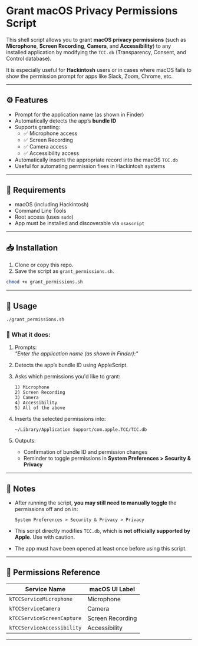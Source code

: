 # Grant macOS Privacy Permissions Script

This shell script allows you to grant **macOS privacy permissions** (such as **Microphone**, **Screen Recording**, **Camera**, and **Accessibility**) to any installed application by modifying the `TCC.db` (Transparency, Consent, and Control database).

It is especially useful for **Hackintosh** users or in cases where macOS fails to show the permission prompt for apps like Slack, Zoom, Chrome, etc.

---

## ⚙️ Features

- Prompt for the application name (as shown in Finder)
- Automatically detects the app’s **bundle ID**
- Supports granting:
  - ✅ Microphone access
  - ✅ Screen Recording
  - ✅ Camera access
  - ✅ Accessibility access
- Automatically inserts the appropriate record into the macOS `TCC.db`
- Useful for automating permission fixes in Hackintosh systems

---

## 🔧 Requirements

- macOS (including Hackintosh)
- Command Line Tools
- Root access (uses `sudo`)
- App must be installed and discoverable via `osascript`

---

## 📥 Installation

1. Clone or copy this repo.
2. Save the script as `grant_permissions.sh`.

```bash
chmod +x grant_permissions.sh
```

---

## 🚀 Usage

```bash
./grant_permissions.sh
```

### 🧭 What it does:

1. Prompts:  
   _"Enter the application name (as shown in Finder):"_

2. Detects the app’s bundle ID using AppleScript.

3. Asks which permissions you'd like to grant:
   ```
   1) Microphone
   2) Screen Recording
   3) Camera
   4) Accessibility
   5) All of the above
   ```

4. Inserts the selected permissions into:
   ```
   ~/Library/Application Support/com.apple.TCC/TCC.db
   ```

5. Outputs:
   - Confirmation of bundle ID and permission changes
   - Reminder to toggle permissions in **System Preferences > Security & Privacy**

---

## 📌 Notes

- After running the script, **you may still need to manually toggle** the permissions off and on in:
  ```
  System Preferences > Security & Privacy > Privacy
  ```

- This script directly modifies `TCC.db`, which is **not officially supported by Apple**. Use with caution.

- The app must have been opened at least once before using this script.

---

## 🔐 Permissions Reference

| Service Name              | macOS UI Label       |
|---------------------------|----------------------|
| `kTCCServiceMicrophone`   | Microphone           |
| `kTCCServiceCamera`       | Camera               |
| `kTCCServiceScreenCapture`| Screen Recording     |
| `kTCCServiceAccessibility`| Accessibility        |

---
